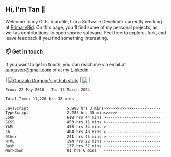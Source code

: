 ## Hi, I'm Tan 👋

Welcome to my Github profile, I´m a Software Developer currently working at [PrimaryBid](https://primarybid.com/). On this page, you'll find some of my personal projects, as well as contributions to open source software. Feel free to explore, fork, and leave feedback if you find something interesting.

### 📫 Get in touch

If you want to get in touch, you can reach me via email at [tanguven@gmail.com](mailto:tanguven@gmail.com) or at my [Linkedin](https://www.linkedin.com/in/tanguven/)

| <a href="https://github.com/tnguven"><img align="center" src="https://github-readme-stats.vercel.app/api?username=tnguven&show_icons=true&include_all_commits=true&theme=gotham&hide_border=true" alt="Gonzalo Gorgojo's github stats" /></a> | <a href="https://github.com/tnguven"><img align="center" src="https://github-readme-stats.vercel.app/api/top-langs/?username=tnguven&layout=compact&theme=gotham&hide_border=true" /></a> |

<!--START_SECTION:waka-->

```txt
From: 22 May 2016 - To: 13 March 2024

Total Time: 11,220 hrs 38 mins

JavaScript                 5,980 hrs 3 mins>>>>>>>>>>>>>------------   52.17 %
TypeScript                 2,285 hrs 35 mins>>>>>--------------------   19.94 %
JSON                       618 hrs 44 mins >------------------------   05.40 %
SCSS                       453 hrs 11 mins >------------------------   03.95 %
YAML                       433 hrs 34 mins >------------------------   03.78 %
sh                         404 hrs 48 mins >------------------------   03.53 %
Other                      241 hrs 45 mins >------------------------   02.11 %
HTML                       194 hrs 22 mins -------------------------   01.70 %
Bash                       137 hrs 57 mins -------------------------   01.20 %
Markdown                   81 hrs 6 mins   -------------------------   00.71 %
```

<!--END_SECTION:waka-->
